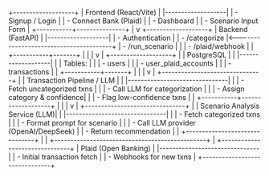 +-------------------+
|   Frontend (React/Vite)   |
|-------------------|
| - Signup / Login          |
| - Connect Bank (Plaid)    |
| - Dashboard               |
| - Scenario Input Form     |
+-----------+---------------+
            |
            v
+-------------------+
| Backend (FastAPI) |
|-------------------|
| - Authentication  |
| - /categorize     |<---------------------------------------+
| - /run_scenario   |                                        |
| - /plaid/webhook  |                                        |
+-----------+-------+                                        |
            |                                                |
            v                                                |
+-------------------+                                       |
|  PostgreSQL       |                                       |
|-------------------|                                       |
| Tables:            |                                       |
| - users            |                                       |
| - user_plaid_accounts |                                    |
| - transactions     |                                       |
+-----------+-------+                                       |
            |                                                |
            v                                                |
+-------------------------------+                             |
| Transaction Pipeline / LLM    |                             |
|-------------------------------|                             |
| - Fetch uncategorized txns    |                             |
| - Call LLM for categorization |                             |
| - Assign category & confidence|                             |
| - Flag low-confidence txns    |                             |
+-----------+-------------------+                             |
            |                                                |
            v                                                |
+-------------------------------+                             |
| Scenario Analysis Service (LLM)|                             |
|-------------------------------|                             |
| - Fetch categorized txns       |                             |
| - Format prompt for scenario   |                             |
| - Call LLM provider (OpenAI/DeepSeek)                      |
| - Return recommendation        |                             |
+-------------------------------+                             |
                                                               |
                +-----------------------------------------------+
                |
+-------------------------------+
| Plaid (Open Banking)          |
|-------------------------------|
| - Initial transaction fetch   |
| - Webhooks for new txns       |
+-------------------------------+
